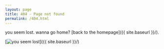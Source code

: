 ```yaml
---
layout: page
title: 404 - Page not found
permalink: /404.html
---
```


you seem lost. wanna go home? [back to the homepage]({{ site.baseurl }}/).

[<img src="{{ site.baseurl }}/media/404.jpg" alt="you seem lost"  />]({{ site.baseurl }}/)
